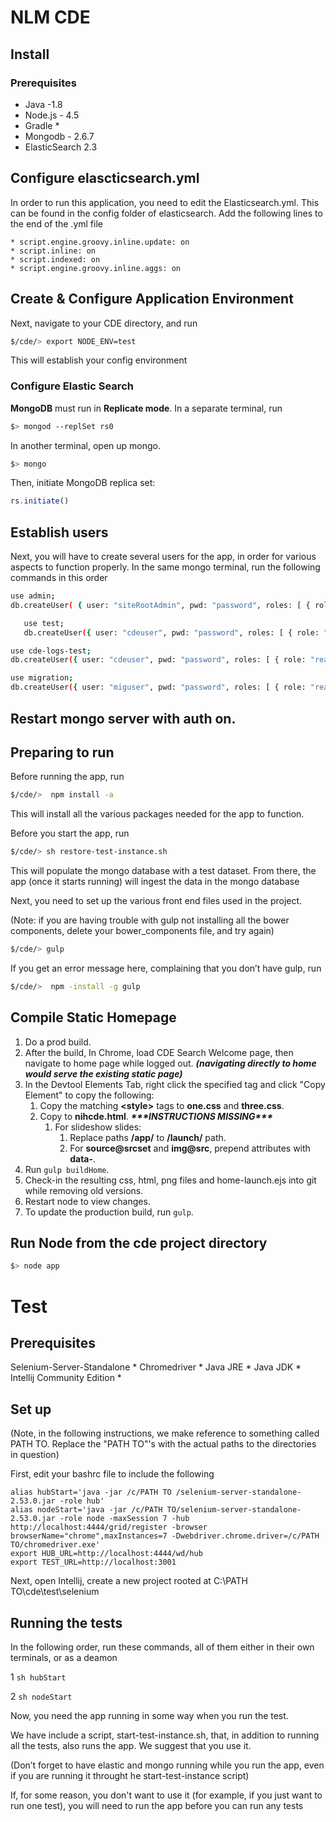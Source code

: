 # NLM CDE

## Install

### Prerequisites

 * Java -1.8
 * Node.js - 4.5
 * Gradle *
 * Mongodb - 2.6.7
 * ElasticSearch 2.3

## Configure **elascticsearch.yml** 

In order to run this application, you need to edit the Elasticsearch.yml.  This can be found in the config folder of elasticsearch.
Add the following lines to the end of the .yml file

    * script.engine.groovy.inline.update: on  
    * script.inline: on
    * script.indexed: on
    * script.engine.groovy.inline.aggs: on

## Create & Configure Application Environment

Next, navigate to your CDE directory, and run

```sh
$/cde/> export NODE_ENV=test
```

This will establish your config environment

### Configure Elastic Search

**MongoDB** must run in **Replicate mode**. 
In a separate terminal, run  

```sh
$> mongod --replSet rs0
```

In another terminal, open up mongo. 
```sh
$> mongo
```

Then, initiate MongoDB replica set:
```javascript
rs.initiate()
```
## Establish users


Next, you will have to create several users for the app, in order for various aspects to function 
properly. In the same mongo terminal, run the following commands in this order


```sh
use admin;
db.createUser( { user: "siteRootAdmin", pwd: "password", roles: [ { role: "root", db: "admin" }, { role: "dbAdmin", db: "test" }, { role: "dbAdmin", db: "cde-logs-test" } ] });
```


```sh
   use test;
   db.createUser({ user: "cdeuser", pwd: "password", roles: [ { role: "readWrite", db: "test" } ] });
   ```

```sh
use cde-logs-test;
db.createUser({ user: "cdeuser", pwd: "password", roles: [ { role: "readWrite", db: "cde-logs-test" } ] });
```

```sh
use migration;
db.createUser({ user: "miguser", pwd: "password", roles: [ { role: "readWrite", db: "migration" } ] });
```

## Restart mongo server with auth on.

## Preparing to run

Before running the app, run 

```sh 
$/cde/>  npm install -a
```

This will install all the various packages needed for the app to function. 


Before you start the app, run
 
 ```sh
$/cde/> sh restore-test-instance.sh 
 ```
 
 This will populate the mongo database with a test dataset. From there, the app (once it starts running) will ingest the data in the mongo database

Next, you need to set up the various front end files used in the project. 

(Note: if you are having trouble with gulp not installing all the bower components, delete your bower_components file, and try again)

```sh
$/cde/> gulp
```

If you get an error message here, complaining that you don’t have gulp, run 

```sh
$/cde/>  npm -install -g gulp
```

## Compile Static Homepage
1. Do a prod build.
1. After the build, In Chrome, load CDE Search Welcome page, then navigate to home page while logged out. ___(navigating directly to home would serve the existing static page)___
1. In the Devtool Elements Tab, right click the specified tag and click "Copy Element" to copy the following:
   1. Copy the matching __\<style>__ tags to __one.css__ and __three.css__.
   1. Copy __<nih-cde>__ to __nihcde.html__. ___\*\*\*INSTRUCTIONS MISSING\*\*\*___
      1. For slideshow slides:
         1. Replace paths __/app/__ to __/launch/__ path.
         1. For __source@srcset__ and __img@src__, prepend attributes with __data-__.
1. Run `gulp buildHome`.
1. Check-in the resulting css, html, png files and home-launch.ejs into git while removing old versions.
1. Restart node to view changes.
1. To update the production build, run `gulp`.


## Run Node from the cde project directory

```sh
$> node app
```






# Test






## Prerequisites 

Selenium-Server-Standalone *
Chromedriver *
Java JRE *
Java JDK *
Intellij Community Edition *

## Set up
(Note, in the following instructions, we make reference to something called PATH TO. Replace the "PATH TO"'s with the actual paths to the directories in question)


First, edit your bashrc file to include the following



    alias hubStart='java -jar /c/PATH TO /selenium-server-standalone-2.53.0.jar -role hub'
    alias nodeStart='java -jar /c/PATH TO/selenium-server-standalone-2.53.0.jar -role node -maxSession 7 -hub http://localhost:4444/grid/register -browser browserName="chrome",maxInstances=7 -Dwebdriver.chrome.driver=/c/PATH TO/chromedriver.exe'
    export HUB_URL=http://localhost:4444/wd/hub
    export TEST_URL=http://localhost:3001


Next, open Intellij, create a new project rooted at C:\PATH TO\cde\test\selenium


## Running the tests


In the following order, run these commands, all of them either in their own terminals, or as a deamon 

1 ```sh hubStart ```

2 ```sh nodeStart ```     

Now, you need the app running in some way when you run the test.

We have include a script, start-test-instance.sh, that, in addition to running all the tests, also runs the app. We suggest that you use it.

(Don’t forget to have elastic and mongo running while you run the app, even if you are running it throught he start-test-instance script)


If, for some reason, you don't want to use it (for example, if you just want to run one test), you will need to run the app before you can run any tests
